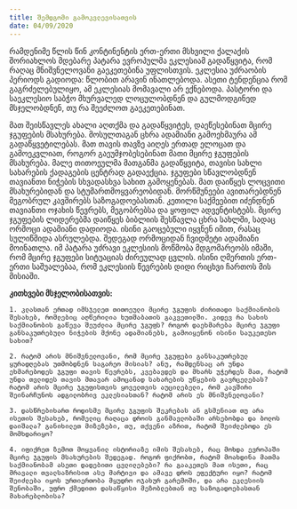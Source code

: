 ```yaml
---
title: შემდგომი გამოკვლევისათვის
date: 04/09/2020
---
```


რამდენიმე წლის წინ კონტინენტის ერთ-ერთი მსხვილი ქალაქის შორიახლოს მდებარე პატარა ევროპულმა ეკლესიამ გადაწყვიტა, რომ რაღაც მნიშვნელოვანი გაეკეთებინა უფლისთვის. ეკლესია უძრაობის პერიოდს გადიოდა: წლობით არავინ ინათლებოდა. ასეთი ტენდენცია რომ გაგრძელებულიყო, ამ ეკლესიას მომავალი არ ექნებოდა. პასტორი და საეკლესიო საბჭო მხურვალედ ლოცულობდნენ და გულმოდგინედ მსჯელობდნენ, თუ რა შეეძლოთ გაეკეთებინათ.

მათ შეისწავლეს ახალი აღთქმა და გადაწყვიტეს, დაეწესებინათ მცირე ჯგუფების მსახურება. მოსულთაგან ცხრა ადამიანი გამოეხმაურა ამ გადაწყვეტილებას. მათ თავის თავზე აიღეს ერთად ელოცათ და გამოეკვლიათ, როგორ გაეუმჯობესებინათ მათი მცირე ჯგუფების მსახურება. მალე თითოეულმა მათგანმა გადაწყვიტა, თავისი სახლი სახარების ქადაგების ცენტრად გადაექცია. ჯგუფები სწავლობდნენ თავიანთი ნიჭების სხვადასხვა სახით გამოყენებას. მათ დაიწყეს ლოცვითი მსახურებიდან და სტუმართმოყვარეობიდან. მორწმუნეები ავითარებდნენ მეგობრულ კავშირებს საზოგადოებასთან. კეთილი საქმეებით იძენდნენ თავიანთი ოჯახის წევრებს, მეგობრებსა და ყოფილ ადვენტისტებს. მცირე ჯგუფების ლიდერებმა დაიწყეს ბიბლიის შესწავლა ცხრა სახლში, სადაც ორმოცი ადამიანი დადიოდა. ისინი გაოცებული იყვნენ იმით, რასაც სულიწმიდა ასრულებდა. შედეგად ორმოციდან ჩვიდმეტი ადამიანი მოინათლა. იმ პატარა უძრავი ეკლესიის მოწმობა მდგომარეობს იმაში, რომ მცირე ჯგუფები სიტუაციას ძირეულად ცვლის. ისინი ღმერთის ერთ-ერთი საშუალებაა, რომ ეკლესიის წევრების დიდი რიცხვი ჩართოს მის მისიაში.

**კითხვები მსჯელობისათვის:**

`1. კლასთან ერთად იმსჯელეთ თითოეული მცირე ჯგუფის ძირითადი საქმიანობის შესახებ, რომლებიც აღწერილია ხუთშაბათის გაკვეთილში. კიდევ რა სახის საქმიანობის გაწევა შეუძლია მცირე ჯგუფს? როგორ დაეხმარება მცირე ჯგუფი განსაკუთრებული ნიჭების მქონე ადამიანებს, გამოიყენონ ისინი საუკეთესო სახით?`

`2. რატომ არის მნიშვნელოვანი, რომ მცირე ჯგუფები განსაკუთრებულ ყურადღებას უთმობდნენ საგარეო მისიას? ანუ, რამდენსაც არ უნდა ეხმარებოდეს ჯგუფი თავის წევრებს, კვებავდეს და მხარს უჭერდეს მათ, რატომ უნდა თვლიდეს თავის მთავარ ამოცანად სახარების უწყების გავრცელებას? რატომ არის მცირე ჯგუფისთვის ყოველთვის აუცილებელი, რომ კავშირი შეინარჩუნოს ადგილობრივ ეკლესიასთან? რატომ არის ეს მნიშვნელოვანი?`

`3. დასწრებიხართ როდისმე მცირე ჯგუფის შეკრებას ან გსმენიათ თუ არა ისეთის შესახებ, რომელიც რაღაცა დროის განმავლობაში არსებობდა და ბოლოს დაიშალა? განიხილეთ მიზეზები, თუ, თქვენი აზრით, რატომ შეიძლებოდა ეს მომხდარიყო?`

`4. იფიქრეთ ზემოთ მოყვანილ ისტორიაზე იმის შესახებ, რაც მოხდა ევროპაში მცირე ჯგუფის მსახურების შედეგად. როგორ ფიქრობთ, რატომ მოახდინა მათმა საქმიანობამ ასეთი დადებითი ცვლილებები? რა გააკეთეს მათ ისეთი, რაც მრავალი თვალსაზრისით ასე მარტივი და ამავე დროს ეფექტური იყო? რატომ შეიძლება იყოს ურთიერთობა მყუდრო ოჯახურ გარემოში, და არა ეკლესიის შენობაში, უფრო ქმედითი დასაწყისი მეზობლებთან თუ საზოგადოებასთან მახარებლობისა?`
